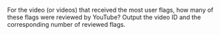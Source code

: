 For the video (or videos) that received the most user flags, how many of these flags were reviewed by YouTube? 
Output the video ID and the corresponding number of reviewed flags.